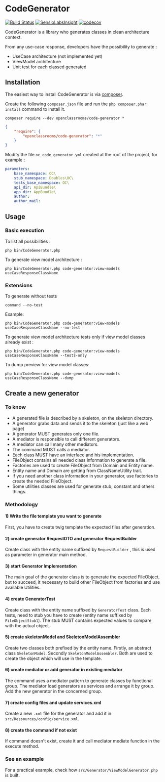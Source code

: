 # CodeGenerator
[![Build Status](https://travis-ci.org/OpenClassrooms/CodeGenerator.svg?branch=master)](https://travis-ci.org/OpenClassrooms/CodeGenerator)
[![SensioLabsInsight](https://insight.symfony.com/projects/e91d65d8-55e2-4b66-8649-1bfaf79b67d8/mini.svg)](https://insight.symfony.com/account/widget?project=e91d65d8-55e2-4b66-8649-1bfaf79b67d8)
[![codecov](https://codecov.io/gh/OpenClassrooms/CodeGenerator/branch/master/graph/badge.svg)](https://codecov.io/gh/OpenClassrooms/CodeGenerator)


CodeGenerator is a library who generates classes in clean architecture context. 

From any use-case response, developers have the possibility to generate : 
- UseCase architecture (not implemented yet)
- ViewModel architecture
- Unit test for each classed generated

## Installation
The easiest way to install CodeGenerator is via [composer](http://getcomposer.org/).

Create the following `composer.json` file and run the `php composer.phar install` command to install it.

```commandLine
composer require --dev openclassrooms/code-generator *
```

```json
{
    "require": {
        "openclassrooms/code-generator": "*"
    }
}
```
Modify the file `oc_code_generator.yml` created at the root of the project, for example : 
``` yaml
parameters:
    base_namespace: OC\ 
    stub_namespace: Doubles\OC\
    tests_base_namespace: OC\
    api_dir: ApiBundle\
    app_dir: AppBundle\
    author:
    author_mail:
```
<a name="install-nocomposer"/>

## Usage
### Basic execution
To list all possibilities : 
``` 
php bin/CodeGenerator.php
```
To generate view model architecture : 
``` 
php bin/CodeGenerator.php code-generator:view-models useCaseResponseClassName
```
### Extensions
To generate without tests
``` 
command --no-test
```
Example:
```
php bin/CodeGenerator.php code-generator:view-models useCaseResponseClassName --no-test
```
To generate view model architecture tests only if view model classes already exist : 
``` 
php bin/CodeGenerator.php code-generator:view-models useCaseResponseClassName --tests-only
```
To dump preview for view model classes: 
``` 
php bin/CodeGenerator.php code-generator:view-models useCaseResponseClassName --dump
```
## Create a new generator

### To know
- A generated file is described by a skeleton, on the skeleton directory.
- A generator grabs data and sends it to the skeleton (just like a web page)
- A generator MUST generates only one file.
- A mediator is responsible to call different generators.
- A mediator can call many other mediators.
- The command MUST calls a mediator.
- Each class MUST have an interface and his implementation.
- FileObject contains all needed class information to generate a file.
- Factories are used to create FileObject from Domain and Entity name.
- Entity name and Domain are getting from ClassNameUtility trait.
- If you need another class information in your generator, use factories to create the needed FileObject.
- Some utilities classes are used for generate stub, constant and others things.

### Methodology

#### 1) Write the file template you want to generate 
First, you have to create twig template the expected files after generation.
#### 2) create generator RequestDTO and generator RequestBuilder
Create class with the entity name suffixed by `RequestBuilder` , this is used as parameter in generator main method. 
#### 3) start Generator Implementation
The main goal of the generator class is to generate the expected FileObject, but to succeed, it necessary to build other FileObject from factories and use available Utilities. 
#### 4) create GeneratorTest
Create class with the entity name suffixed by `GeneratorTest` class. Each tests, need to stub you have to create (entity name suffixed by `FileObjectStub1`). The stub MUST contains expected values to compare with the actual object.
#### 5) create skeletonModel and SkeletonModelAssembler
Create two classes both prefixed by the entity name.
Firstly, an abstract class `SkeletonModel`. 
Secondly `SkeletonModelAssembler`. 
Both are used to create the object which will use in the template.
#### 6) create mediator or add generator in existing mediator
The command uses a mediator pattern to generate classes by functional group. 
The mediator load generators as services and arrange it by group. 
Add the new generator in the concerned group.
#### 7) create config files and update services.xml
Create a new `.xml` file for the generator and add it in `src/Ressources/config/service.xml`.
#### 8) create the command if not exist
If command doesn't exist, create it and call mediator mediate function in the execute method. 

### See an example

For a practical example, check how `src/Generator/ViewModelGenerator.php` is built.
